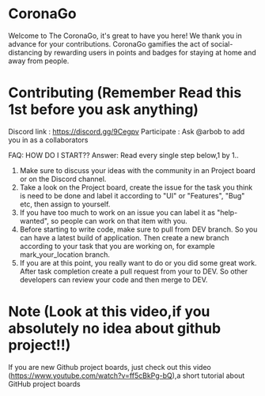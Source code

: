 # CoronaGo
Welcome to The CoronaGo, it's great to have you here! We thank you in advance for your contributions.
CoronaGo gamifies the act of social-distancing by rewarding users in points and badges for staying at home and away from people.

# Contributing (Remember Read this 1st before you ask anything)

Discord link : https://discord.gg/9Cegpv
Participate : Ask @arbob to add you in as a collaborators

FAQ: HOW DO I START??
Answer: Read every single step below,1 by 1..

1. Make sure to discuss your ideas with the community in an Project board or on the Discord channel.
2. Take a look on the Project board, create the issue for the task you think is need to be done and label it according to "UI" or "Features", "Bug" etc, then assign to yourself.
3. If you have too much to work on an issue you can label it as "help-wanted", so people can work on that item with you.
4. Before starting to write code, make sure to pull from DEV branch. So you can have a latest build of application.
   Then create a new branch according to your task that you are working on, for example mark_your_location branch.
5. If you are at this point, you really want to do or you did some great work. After task completion create a pull request from your to DEV. So other developers can review your code and then merge to DEV.

# Note (Look at this video,if you absolutely no idea about github project!!)

If you are new Github project boards, just check out this video (https://www.youtube.com/watch?v=ff5cBkPg-bQ),a short tutorial about GitHub project boards